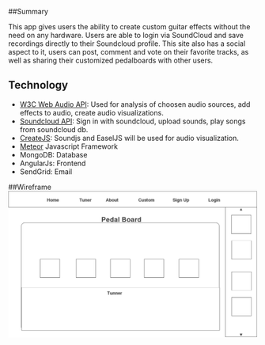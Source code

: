 ##Summary 

This app gives users the ability to create custom guitar effects without the need on any hardware. Users are able to login via SoundCloud and save recordings directly to their Soundcloud profile. This site also has a social aspect to it, users can post, comment and vote on their favorite tracks, as well as sharing their customized pedalboards with other users. 

## Technology
- [W3C Web Audio API](https://developer.mozilla.org/en-US/docs/Web/API/Web_Audio_API): Used for  analysis of choosen audio sources, add effects to audio, create audio visualizations.
 - [Soundcloud API](https://developers.soundcloud.com/docs/api/guide): Sign in with soundcloud, upload sounds, play songs from soundcloud db. 
 - [CreateJS](http://www.createjs.com/): Soundjs and EaselJS will be used for audio visualization. 
 - [Meteor](https://www.meteor.com/) Javascript Framework
 - MongoDB: Database
 - AngularJs: Frontend
 - SendGrid: Email
 
 
##Wireframe
![alt text](wireframe.png "pedals")
